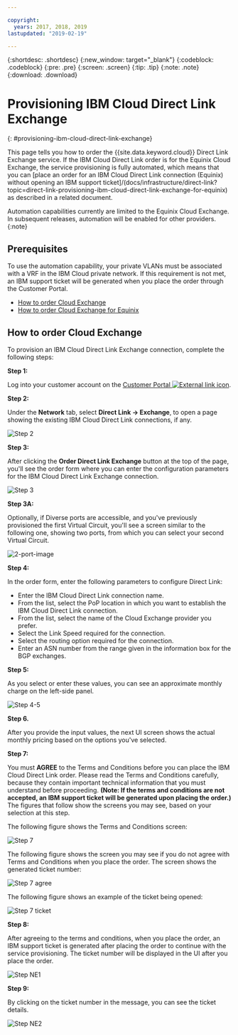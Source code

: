 ```yaml
---

copyright:
  years: 2017, 2018, 2019
lastupdated: "2019-02-19"

---
```


{:shortdesc: .shortdesc}
{:new_window: target="_blank"}
{:codeblock: .codeblock}
{:pre: .pre}
{:screen: .screen}
{:tip: .tip}
{:note: .note}
{:download: .download}

# Provisioning IBM Cloud Direct Link Exchange
{: #provisioning-ibm-cloud-direct-link-exchange}

This page tells you how to order the {{site.data.keyword.cloud}} Direct Link Exchange service. If the IBM Cloud Direct Link order is for the Equinix Cloud Exchange, the service provisioning is fully automated, which means that you can [place an order for an IBM Cloud Direct Link connection (Equinix) without opening an IBM support ticket]/(docs/infrastructure/direct-link?topic=direct-link-provisioning-ibm-cloud-direct-link-exchange-for-equinix) as described in a related document.

Automation capabilities currently are limited to the Equinix Cloud Exchange. In subsequent releases, automation will be enabled for other providers.
{:note}

## Prerequisites

To use the automation capability, your private VLANs must be associated with a VRF in the IBM Cloud private network. If this requirement is not met, an IBM support ticket will be generated when you place the order through the Customer Portal.

 * [How to order Cloud Exchange](#how-to-order-cloud-exchange)
 * [How to order Cloud Exchange for Equinix](/docs/infrastructure/direct-link?topic=direct-link-provisioning-ibm-cloud-direct-link-exchange-for-equinix)

## How to order Cloud Exchange

To provision an IBM Cloud Direct Link Exchange connection, complete the following steps:

**Step 1:**

Log into your customer account on the [Customer Portal ![External link icon](../../icons/launch-glyph.svg "External link icon")](https://control.softlayer.com/).

**Step 2:**

Under the **Network** tab, select **Direct Link -> Exchange**, to open a page showing the existing IBM Cloud Direct Link connections, if any.

![Step 2](/images/Equinix-Step2.png)

**Step 3:**

After clicking the **Order Direct Link Exchange** button at the top of the page, you'll see the order form where you can enter the configuration parameters for the IBM Cloud Direct Link Exchange connection.

![Step 3](/images/Equinix-Step3.png)

**Step 3A:**

Optionally, if Diverse ports are accessible, and you've previously provisioned the first Virtual Circuit, you'll see a screen similar to the following one, showing two ports, from which you can select your second Virtual Circuit.

![2-port-image](/images/exchange-2-ports-image.png)

**Step 4:**

In the order form, enter the following parameters to configure Direct Link:
  * Enter the IBM Cloud Direct Link connection name.
  * From the list, select the PoP location in which you want to establish the IBM Cloud Direct Link connection.
  * From the list, select the name of the Cloud Exchange provider you prefer.
  * Select the Link Speed required for the connection.
  * Select the routing option required for the connection.
  * Enter an ASN number from the range given in the information box for the BGP exchanges.

**Step 5:**

As you select or enter these values, you can see an approximate monthly charge on the left-side panel.

![Step 4-5](/images/Equinix-Step4-5.png)

**Step 6.**

After you provide the input values, the next UI screen shows the actual monthly pricing based on the options you've selected.

**Step 7:**

You must **AGREE** to the Terms and Conditions before you can place the IBM Cloud Direct Link order. Please read the Terms and Conditions carefully, because they contain important technical information that you must understand before proceeding. **(Note: If the terms and conditions are not accepted, an IBM support ticket will be generated upon placing the order.)** The  figures that follow show the screens you may see, based on your selection at this step.

The following figure shows the Terms and Conditions screen:

![Step 7](images/Equinix-Step7.png)

The following figure shows the screen you may see if you do not agree with Terms and Conditions when you place the order. The screen shows the generated ticket number:

![Step 7 agree](/images/Equinix-Step7-NoAgree.png)

The following figure shows an example of the ticket being opened:

![Step 7 ticket](/images/Equinix-Step7-NoAgree-Ticket.png)

**Step 8:**

After agreeing to the terms and conditions, when you place the order, an IBM support ticket is generated after placing the order to continue with the service provisioning. The ticket number will be displayed in the UI after you place the order. 

![Step NE1](/images/Non-Equinix-Step1.png)

**Step 9:**

By clicking on the ticket number in the message, you can see the ticket details.

![Step NE2](/images/Non-Equinix-Step2.png)
